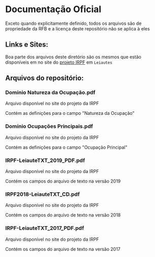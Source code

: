 # Documentação Oficial

Exceto quando explicitamente definido, todos os arquivos são de propriedade da RFB e a licença deste repositório não se aplica à eles

## Links e Sites:

Boa parte dos arquivos deste diretório são os mesmos que estão disponíveis em no site do [projeto IRPF](http://receita.economia.gov.br/orientacao/tributaria/declaracoes-e-demonstrativos/dirpf/entrega-da-declaracao-do-irpf/projeto-irpf-leiautes) em `Leiautes`


## Arquivos do repositório:

### Domínio Natureza da Ocupação.pdf

Arquivo disponível no site do projeto da IRPF

Contém as definições para o campo "Natureza da Ocupação"

### Domínio Ocupações Principais.pdf

Arquivo disponível no site do projeto da IRPF

Contém as definições para o campo "Ocupação Principal"

### IRPF-LeiauteTXT_2019_PDF.pdf

Arquivo disponível no site do projeto da IRPF

Contém os campos do arquivo de texto na versão 2019

### IRPF2018-LeiauteTXT_CD.pdf

Arquivo disponível no site do projeto da IRPF

Contém os campos do arquivo de texto na versão 2018

### IRPF-LeiauteTXT_2017_PDF.pdf

Arquivo disponível no site do projeto da IRPF

Contém os campos do arquivo de texto na versão 2017

